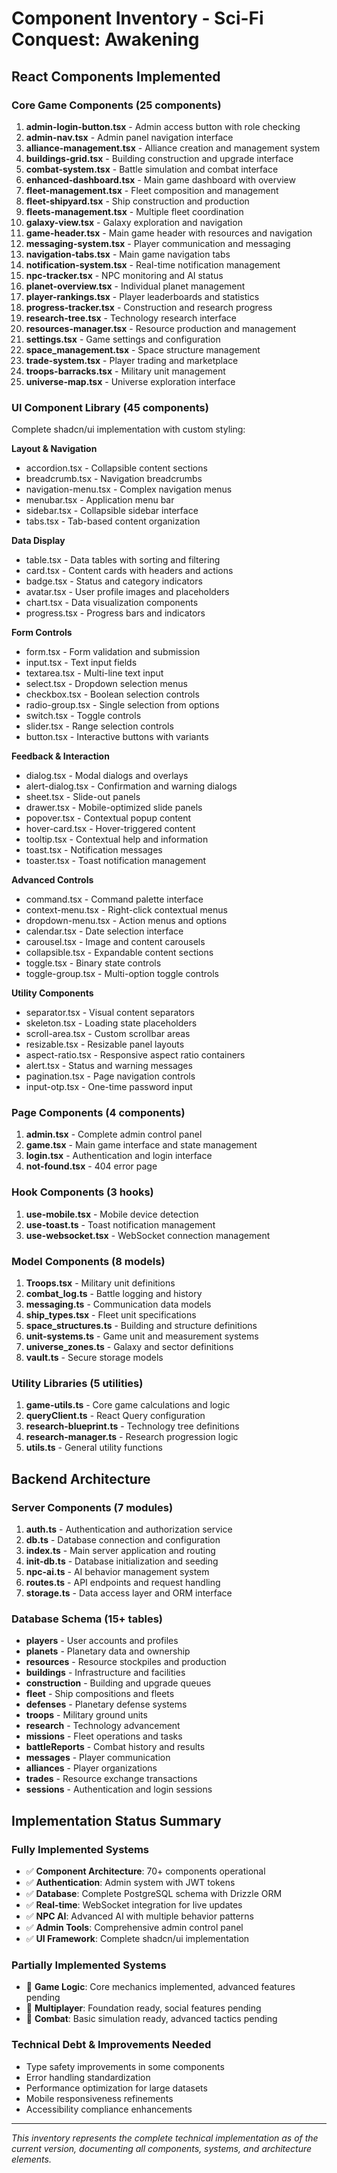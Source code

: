 # Component Inventory - Sci-Fi Conquest: Awakening

## React Components Implemented

### Core Game Components (25 components)
1. **admin-login-button.tsx** - Admin access button with role checking
2. **admin-nav.tsx** - Admin panel navigation interface
3. **alliance-management.tsx** - Alliance creation and management system
4. **buildings-grid.tsx** - Building construction and upgrade interface
5. **combat-system.tsx** - Battle simulation and combat interface
6. **enhanced-dashboard.tsx** - Main game dashboard with overview
7. **fleet-management.tsx** - Fleet composition and management
8. **fleet-shipyard.tsx** - Ship construction and production
9. **fleets-management.tsx** - Multiple fleet coordination
10. **galaxy-view.tsx** - Galaxy exploration and navigation
11. **game-header.tsx** - Main game header with resources and navigation
12. **messaging-system.tsx** - Player communication and messaging
13. **navigation-tabs.tsx** - Main game navigation tabs
14. **notification-system.tsx** - Real-time notification management
15. **npc-tracker.tsx** - NPC monitoring and AI status
16. **planet-overview.tsx** - Individual planet management
17. **player-rankings.tsx** - Player leaderboards and statistics
18. **progress-tracker.tsx** - Construction and research progress
19. **research-tree.tsx** - Technology research interface
20. **resources-manager.tsx** - Resource production and management
21. **settings.tsx** - Game settings and configuration
22. **space_management.tsx** - Space structure management
23. **trade-system.tsx** - Player trading and marketplace
24. **troops-barracks.tsx** - Military unit management
25. **universe-map.tsx** - Universe exploration interface

### UI Component Library (45 components)
Complete shadcn/ui implementation with custom styling:

**Layout & Navigation**
- accordion.tsx - Collapsible content sections
- breadcrumb.tsx - Navigation breadcrumbs
- navigation-menu.tsx - Complex navigation menus
- menubar.tsx - Application menu bar
- sidebar.tsx - Collapsible sidebar interface
- tabs.tsx - Tab-based content organization

**Data Display**
- table.tsx - Data tables with sorting and filtering
- card.tsx - Content cards with headers and actions
- badge.tsx - Status and category indicators
- avatar.tsx - User profile images and placeholders
- chart.tsx - Data visualization components
- progress.tsx - Progress bars and indicators

**Form Controls**
- form.tsx - Form validation and submission
- input.tsx - Text input fields
- textarea.tsx - Multi-line text input
- select.tsx - Dropdown selection menus
- checkbox.tsx - Boolean selection controls
- radio-group.tsx - Single selection from options
- switch.tsx - Toggle controls
- slider.tsx - Range selection controls
- button.tsx - Interactive buttons with variants

**Feedback & Interaction**
- dialog.tsx - Modal dialogs and overlays
- alert-dialog.tsx - Confirmation and warning dialogs
- sheet.tsx - Slide-out panels
- drawer.tsx - Mobile-optimized slide panels
- popover.tsx - Contextual popup content
- hover-card.tsx - Hover-triggered content
- tooltip.tsx - Contextual help and information
- toast.tsx - Notification messages
- toaster.tsx - Toast notification management

**Advanced Controls**
- command.tsx - Command palette interface
- context-menu.tsx - Right-click contextual menus
- dropdown-menu.tsx - Action menus and options
- calendar.tsx - Date selection interface
- carousel.tsx - Image and content carousels
- collapsible.tsx - Expandable content sections
- toggle.tsx - Binary state controls
- toggle-group.tsx - Multi-option toggle controls

**Utility Components**
- separator.tsx - Visual content separators
- skeleton.tsx - Loading state placeholders
- scroll-area.tsx - Custom scrollbar areas
- resizable.tsx - Resizable panel layouts
- aspect-ratio.tsx - Responsive aspect ratio containers
- alert.tsx - Status and warning messages
- pagination.tsx - Page navigation controls
- input-otp.tsx - One-time password input

### Page Components (4 components)
1. **admin.tsx** - Complete admin control panel
2. **game.tsx** - Main game interface and state management
3. **login.tsx** - Authentication and login interface
4. **not-found.tsx** - 404 error page

### Hook Components (3 hooks)
1. **use-mobile.tsx** - Mobile device detection
2. **use-toast.ts** - Toast notification management
3. **use-websocket.tsx** - WebSocket connection management

### Model Components (8 models)
1. **Troops.tsx** - Military unit definitions
2. **combat_log.ts** - Battle logging and history
3. **messaging.ts** - Communication data models
4. **ship_types.tsx** - Fleet unit specifications
5. **space_structures.ts** - Building and structure definitions
6. **unit-systems.ts** - Game unit and measurement systems
7. **universe_zones.ts** - Galaxy and sector definitions
8. **vault.ts** - Secure storage models

### Utility Libraries (5 utilities)
1. **game-utils.ts** - Core game calculations and logic
2. **queryClient.ts** - React Query configuration
3. **research-blueprint.ts** - Technology tree definitions
4. **research-manager.ts** - Research progression logic
5. **utils.ts** - General utility functions

## Backend Architecture

### Server Components (7 modules)
1. **auth.ts** - Authentication and authorization service
2. **db.ts** - Database connection and configuration
3. **index.ts** - Main server application and routing
4. **init-db.ts** - Database initialization and seeding
5. **npc-ai.ts** - AI behavior management system
6. **routes.ts** - API endpoints and request handling
7. **storage.ts** - Data access layer and ORM interface

### Database Schema (15+ tables)
- **players** - User accounts and profiles
- **planets** - Planetary data and ownership
- **resources** - Resource stockpiles and production
- **buildings** - Infrastructure and facilities
- **construction** - Building and upgrade queues
- **fleet** - Ship compositions and fleets
- **defenses** - Planetary defense systems
- **troops** - Military ground units
- **research** - Technology advancement
- **missions** - Fleet operations and tasks
- **battleReports** - Combat history and results
- **messages** - Player communication
- **alliances** - Player organizations
- **trades** - Resource exchange transactions
- **sessions** - Authentication and login sessions

## Implementation Status Summary

### Fully Implemented Systems
- ✅ **Component Architecture**: 70+ components operational
- ✅ **Authentication**: Admin system with JWT tokens
- ✅ **Database**: Complete PostgreSQL schema with Drizzle ORM
- ✅ **Real-time**: WebSocket integration for live updates
- ✅ **NPC AI**: Advanced AI with multiple behavior patterns
- ✅ **Admin Tools**: Comprehensive admin control panel
- ✅ **UI Framework**: Complete shadcn/ui implementation

### Partially Implemented Systems
- 🔄 **Game Logic**: Core mechanics implemented, advanced features pending
- 🔄 **Multiplayer**: Foundation ready, social features pending
- 🔄 **Combat**: Basic simulation ready, advanced tactics pending

### Technical Debt & Improvements Needed
- Type safety improvements in some components
- Error handling standardization
- Performance optimization for large datasets
- Mobile responsiveness refinements
- Accessibility compliance enhancements

---

*This inventory represents the complete technical implementation as of the current version, documenting all components, systems, and architecture elements.*